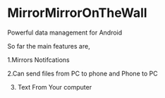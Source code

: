 # MirrorMirrorOnTheWall
Powerful data management for Android

So far the main features are,

1.Mirrors Notifcations

2.Can send files from PC to phone and Phone to PC

3. Text From Your computer




